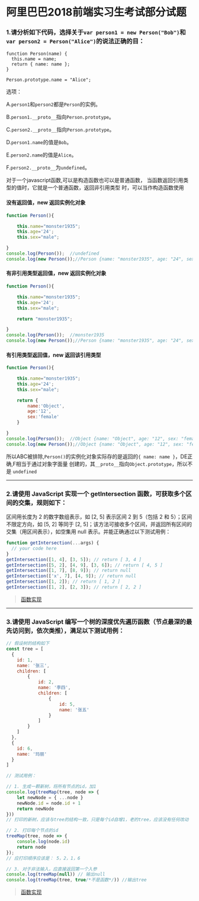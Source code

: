 # 阿里巴巴2018前端实习生考试部分试题
### 1.请分析如下代码，选择关于`var person1 = new Person("Bob")`和`var person2 = Person("Alice")`的说法正确的目：
```
function Person(name) {
  this.name = name;
  return { name: name };
}
```

`Person.prototype.name = "Alice";`

选项：
	
A.`person1`和`person2`都是`Person`的实例。


B.`person1.__proto__`指向`Person.prototype`。


C.`person2.__proto__`指向`Person.prototype`。


D.`person1.name`的值是`Bob`。


E.`person2.name`的值是`Alice`。


F.`person2.__proto__`为`undefined`。

对于一个javascript函数,可以是构造函数也可以是普通函数，
当函数返回引用类型的值时，它就是一个普通函数，返回非引用类型
时，可以当作构造函数使用
#### 没有返回值，new 返回实例化对象
```javascript
function Person(){

    this.name="monster1935";
    this.age='24';
    this.sex="male";

}
console.log(Person());  //undefined
console.log(new Person());//Person {name: "monster1935", age: "24", sex: "male"}
```

#### 有非引用类型返回值，new 返回实例化对象
```javascript
function Person(){

    this.name="monster1935";
    this.age='24';
    this.sex="male";

    return "monster1935";

}
console.log(Person());  //monster1935
console.log(new Person());//Person {name: "monster1935", age: "24", sex: "male"}
```

#### 有引用类型返回值，new 返回该引用类型
```javascript
function Person(){

    this.name="monster1935";
    this.age='24';
    this.sex="male";

    return {
        name:'Object',
        age:'12',
        sex:'female'
    }

}
console.log(Person());  //Object {name: "Object", age: "12", sex: "female"}
console.log(new Person());//Object {name: "Object", age: "12", sex: "female"}
```

所以ABC被排除,`Person()`的实例化对象实际存的是返回的`{ name: name }`，DE正确,F相当于通过对象字面量
创建的，其`__proto__`指向`Object.prototype`，所以不是
`undefined`

***

### 2.请使用 JavaScript 实现一个 getIntersection 函数，可获取多个区间的交集，规则如下：

区间用长度为 2 的数字数组表示，如 [2, 5] 表示区间 2 到 5（包括 2 和 5）；区间不限定方向，如 [5, 2] 等同于 [2, 5]；该方法可接收多个区间，并返回所有区间的交集（用区间表示），如空集用 null 表示。并能正确通过以下测试用例：
```javascript
function getIntersection(...args) {
  // your code here
}
getIntersection([1, 4], [3, 5]); // return [ 3, 4 ]
getIntersection([5, 2], [4, 9], [3, 6]); // return [ 4, 5 ]
getIntersection([1, 7], [8, 9]); // return null
getIntersection(['x', 7], [4, 9]); // return null
getIntersection([1, 2]); // return [ 1, 2 ]
getIntersection([1, 2], [2, 3]); // return [ 2, 2 ]
```
>[函数实现](https://github.com/hansonfang/alibabaFrontEndInternshipExam/blob/master/getIntersection.js)
***


 
### 3.请使用 JavaScript 编写一个树的深度优先遍历函数（节点最深的最先访问到，依次类推），满足以下测试用例：


```javascript
// 假设树的结构如下
const tree = [
  {
    id: 1,
    name: '张三',
    children: [
    	{
    		id: 2,
    		name: '李四',
    		children: [
    			{
    				id: 5,
    				name: '张五'
    			}
    		]
    	}
    ]
  },
  {
    id: 6,
    name: '玛丽'
  }
]

// 测试用例：

// 1. 生成一颗新树，将所有节点的id，加1
console.log(treeMap(tree, node => {
	let newNode = { ...node }
	newNode.id = node.id + 1
	return newNode
}))
// 打印的新树，应该与tree的结构一致，只是每个id自增1，老的tree，应该没有任何改动

// 2. 打印每个节点的id
treeMap(tree, node => {
	console.log(node.id)
	return node
});
// 应打印顺序应该是： 5，2，1，6

// 3. 对于非法输入，应直接返回第一个入参
console.log(treeMap(null)) // 输出null
console.log(treeMap(tree, true/*不是函数*/)) //输出tree
```
> [函数实现](https://github.com/hansonfang/alibabaFrontEndInternshipExam/blob/master/treeMap.js)